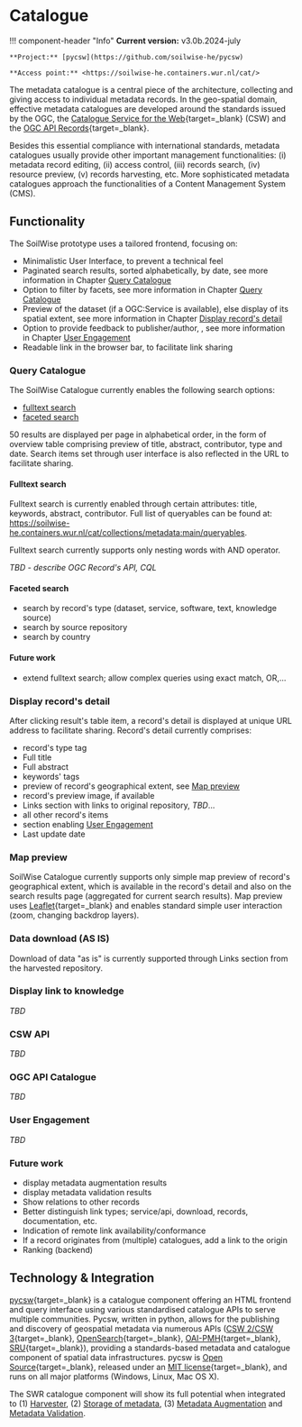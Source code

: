 # Catalogue

!!! component-header "Info"
    **Current version:** v3.0b.2024-july

    **Project:** [pycsw](https://github.com/soilwise-he/pycsw)

    **Access point:** <https://soilwise-he.containers.wur.nl/cat/>
    
The metadata catalogue is a central piece of the architecture, collecting and
giving access to individual metadata records. In the geo-spatial domain,
effective metadata catalogues are developed around the standards issued by the
OGC, the [Catalogue Service for the Web](https://www.ogc.org/standard/cat/){target=_blank}
(CSW) and the [OGC API Records](https://ogcapi.ogc.org/records/){target=_blank}.

Besides this essential compliance with international standards, metadata
catalogues usually provide other important management functionalities: (i)
metadata record editing, (ii) access control, (iii) records search, (iv)
resource preview, (v) records harvesting, etc. More sophisticated metadata
catalogues approach the functionalities of a Content Management System (CMS).

## Functionality

The SoilWise prototype uses a tailored frontend, focusing on:

- Minimalistic User Interface, to prevent a technical feel
- Paginated search results, sorted alphabetically, by date, see more information in Chapter [Query Catalogue](#query-catalogue)
- Option to filter by facets, see more information in Chapter [Query Catalogue](#query-catalogue)
- Preview of the dataset (if a OGC:Service is available), else display of its spatial extent, see more information in Chapter [Display record's detail](#display-records-detail)
- Option to provide feedback to publisher/author, , see more information in Chapter [User Engagement](#user-engagement)
- Readable link in the browser bar, to facilitate link sharing

### Query Catalogue

The SoilWise Catalogue currently enables the following search options:

- [fulltext search](#fulltext-search)
- [faceted search](#faceted-search)

50 results are displayed per page in alphabetical order, in the form of overview table comprising preview of title, abstract, contributor, type and date. Search items set through user interface is also reflected in the URL to facilitate sharing.

#### Fulltext search

Fulltext search is currently enabled through certain attributes: title, keywords, abstract, contributor. Full list of queryables can be found at: <https://soilwise-he.containers.wur.nl/cat/collections/metadata:main/queryables>.

Fulltext search currently supports only nesting words with AND operator.

_TBD - describe OGC Record's API, CQL_

#### Faceted search

- search by record's type (dataset, service, software, text, knowledge source)
- search by source repository
- search by country

#### Future work

- extend fulltext search; allow complex queries using exact match, OR,...

### Display record's detail

After clicking result's table item, a record's detail is displayed at unique URL address to facilitate sharing. Record's detail currently comprises:

- record's type tag
- Full title
- Full abstract
- keywords' tags
- preview of record's geographical extent, see [Map preview](#map-preview)
- record's preview image, if available
- Links section with links to original repository, _TBD_...
- all other record's items
- section enabling [User Engagement](#user-engagement)
- Last update date

### Map preview

SoilWise Catalogue currently supports only simple map preview of record's geographical extent, which is available in the record's detail and also on the search results page (aggregated for current search results). Map preview uses [Leaflet](https://leafletjs.com/){target=_blank} and enables standard simple user interaction (zoom, changing backdrop layers).

### Data download (AS IS)

Download of data "as is" is currently supported through Links section from the harvested repository.

### Display link to knowledge

_TBD_

### CSW API

_TBD_

### OGC API Catalogue

_TBD_

### User Engagement

_TBD_

### Future work

- display metadata augmentation results
- display metadata validation results
- Show relations to other records
- Better distinguish link types; service/api, download, records, documentation, etc.
- Indication of remote link availability/conformance
- If a record originates from (multiple) catalogues, add a link to the origin
- Ranking (backend)

## Technology & Integration

[pycsw](https://pycsw.org){target=_blank}  is a catalogue component offering an HTML frontend and query interface using various standardised catalogue APIs to serve multiple communities. Pycsw, written in python, allows for the publishing and discovery of geospatial metadata via numerous APIs ([CSW 2/CSW 3](https://www.ogc.org/standard/cat/){target=_blank}, [OpenSearch](https://opensearch.org/){target=_blank}, [OAI-PMH](https://www.openarchives.org/pmh/){target=_blank}, [SRU](https://developers.exlibrisgroup.com/rosetta/integrations/standards/sru/){target=_blank}), providing a standards-based metadata and catalogue component of spatial data infrastructures. pycsw is [Open Source](https://opensource.org/){target=_blank}, released under an [MIT license](https://docs.pycsw.org/en/latest/license.html){target=_blank}, and runs on all major platforms (Windows, Linux, Mac OS X).

The SWR catalogue component will show its full potential when integrated to (1) [Harvester](ingestion.md), (2) [Storage of metadata](storage.md#storage-of-metadata),  (3) [Metadata Augmentation](metadata_augmentation.md) and [Metadata Validation](metadata_validation.md).
